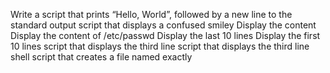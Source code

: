 Write a script that prints “Hello, World”, followed by a new line to the standard output
script that displays a confused smiley
Display the content
Display the content of /etc/passwd
Display the last 10 lines
Display the first 10 lines
script that displays the third line
script that displays the third line
shell script that creates a file named exactly
